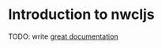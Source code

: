 # Introduction to nwcljs

TODO: write [great documentation](http://jacobian.org/writing/great-documentation/what-to-write/)
